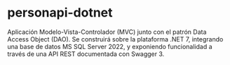 # personapi-dotnet
Aplicación Modelo-Vista-Controlador (MVC) junto con el patrón Data Access Object (DAO). Se construirá sobre la plataforma .NET 7, integrando una base de datos MS SQL Server 2022, y exponiendo funcionalidad a través de una API REST documentada con Swagger 3.
